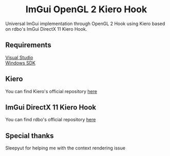 <h1 align="center" style="bold">ImGui OpenGL 2 Kiero Hook</h1>
Universal ImGui implementation through OpenGL 2 Hook using Kiero based on rdbo's ImGui DirectX 11 Kiero Hook.
<h2>Requirements</h2>
<a href="https://visualstudio.microsoft.com/">Visual Studio</a> <br/>
<a href="https://www.microsoft.com/en-us/download/details.aspx?id=8279">Windows SDK</a>
<h2>Kiero</h2>
You can find Kiero's official repository <a href="https://github.com/Rebzzel/kiero">here</a>
<h2>ImGui DirectX 11 Kiero Hook</h2>
You can find rdbo's official repository <a href="https://github.com/rdbo/ImGui-DirectX-11-Kiero-Hook">here</a>
<h2>Special thanks</h2>
Sleepyut for helping me with the context rendering issue
